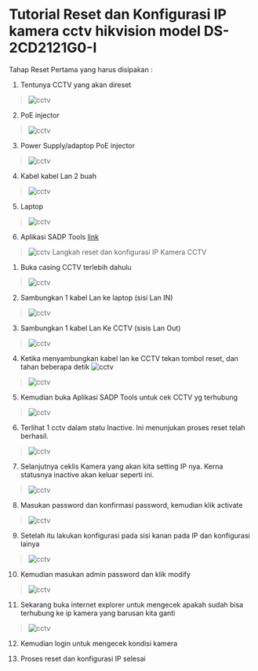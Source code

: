 
# Tutorial Reset dan Konfigurasi IP kamera cctv hikvision model DS-2CD2121G0-I

Tahap Reset
Pertama yang harus disipakan :
1.	Tentunya CCTV yang akan direset 
>![cctv](https://github.com/syamrizal88/SyamrizalTutorial/blob/master/1.png)
2.	PoE injector
>![cctv](https://github.com/syamrizal88/SyamrizalTutorial/blob/master/2.png)
3.	Power Supply/adaptop PoE injector
>![cctv](https://github.com/syamrizal88/SyamrizalTutorial/blob/master/3.png)
4.	Kabel kabel Lan 2 buah
>![cctv](https://github.com/syamrizal88/SyamrizalTutorial/blob/master/4.png) 
5.	Laptop
>![cctv](https://github.com/syamrizal88/SyamrizalTutorial/blob/master/5.png)
6.	Aplikasi SADP Tools [link](https://www.hikvision.com/en/support/tools/destop-tools/sadp-for-windows/ "Pergi ke download hikvision.com")
>![cctv](https://github.com/syamrizal88/SyamrizalTutorial/blob/master/6.png)
Langkah reset dan konfigurasi IP Kamera CCTV
1.	Buka casing CCTV terlebih dahulu
>![cctv](https://github.com/syamrizal88/SyamrizalTutorial/blob/master/7.png)
2.	Sambungkan 1 kabel Lan ke laptop (sisi Lan IN)
>![cctv](https://github.com/syamrizal88/SyamrizalTutorial/blob/master/8.png) 
3.	Sambungkan 1 kabel Lan Ke CCTV (sisis Lan Out)
>![cctv](https://github.com/syamrizal88/SyamrizalTutorial/blob/master/9.png)
4.	Ketika menyambungkan kabel lan ke CCTV tekan tombol reset, dan tahan beberapa detik
![cctv](https://github.com/syamrizal88/SyamrizalTutorial/blob/master/11.png)
>![cctv](https://github.com/syamrizal88/SyamrizalTutorial/blob/master/10.png) 
5.	Kemudian buka Aplikasi SADP Tools untuk cek CCTV yg terhubung
>![cctv](https://github.com/syamrizal88/SyamrizalTutorial/blob/master/12.png)
6.	Terlihat 1 cctv dalam statu Inactive. Ini menunjukan proses reset telah berhasil. 
>![cctv](https://github.com/syamrizal88/SyamrizalTutorial/blob/master/13.png)
7.	Selanjutnya ceklis Kamera yang akan kita setting IP nya. Kerna statusnya inactive akan keluar seperti ini.   
>![cctv](https://github.com/syamrizal88/SyamrizalTutorial/blob/master/14.png)
8.	Masukan password dan konfirmasi password, kemudian klik activate
>![cctv](https://github.com/syamrizal88/SyamrizalTutorial/blob/master/15.png)
9.	Setelah itu lakukan konfigurasi pada sisi kanan pada IP dan konfigurasi lainya
>![cctv](https://github.com/syamrizal88/SyamrizalTutorial/blob/master/16.png)
10.	Kemudian masukan admin password dan klik modify
>![cctv](https://github.com/syamrizal88/SyamrizalTutorial/blob/master/17.png)
11.	Sekarang buka internet explorer untuk mengecek apakah sudah bisa terhubung ke ip kamera yang barusan kita ganti
>![cctv](https://github.com/syamrizal88/SyamrizalTutorial/blob/master/18.png)
12.	Kemudian login untuk mengecek kondisi kamera
 
13.	Proses reset dan konfigurasi IP selesai
